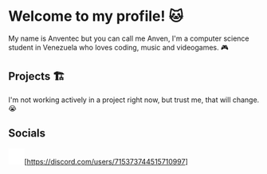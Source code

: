 # Welcome to my profile! 🐱

My name is Anventec but you can call me Anven, I'm a computer science student in Venezuela who loves coding, music and videogames. 🎮

## Projects :building_construction:

I'm not working actively in a project right now, but trust me, that will change. :sob:

## Socials 

![small-light-discord](https://raw.githubusercontent.com/CLorant/readme-social-icons/main/small/light/discord.svg)[https://discord.com/users/715373744515710997]
